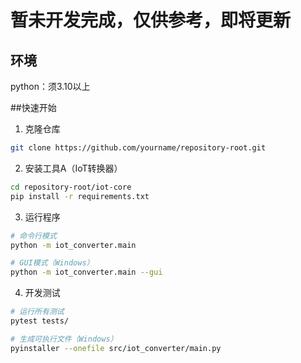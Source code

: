 # 暂未开发完成，仅供参考，即将更新

## 环境

python：须3.10以上

##快速开始

1. 克隆仓库
```bash
git clone https://github.com/yourname/repository-root.git
```

2. 安装工具A（IoT转换器）
```bash
cd repository-root/iot-core
pip install -r requirements.txt
```

3. 运行程序
```bash
# 命令行模式
python -m iot_converter.main

# GUI模式（Windows）
python -m iot_converter.main --gui
```

4. 开发测试
```bash
# 运行所有测试
pytest tests/

# 生成可执行文件（Windows）
pyinstaller --onefile src/iot_converter/main.py
```





